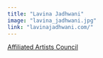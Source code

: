 ```yaml
---
title: "Lavina Jadhwani"
image: "lavina_jadhwani.jpg"
link: "lavinajadhwani.com/"
---
```


[Affiliated Artists Council](/about/affiliated-artists-council)